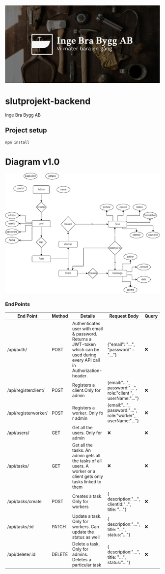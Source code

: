 ![poster](./poster.png)
# slutprojekt-backend
Inge Bra Bygg AB
## Project setup
```
npm install
```
# Diagram v1.0
![diagram](./Backend-slutprojekt-white.png)

### EndPoints

| End Point | Method | Details | Request Body | Query
| ------ | ------ | ------ | ------ | ------ |
| /api/auth/ | POST | Authenticates user with email & password. Returns a JWT-token which can be used during every API call in Authorization-header. | {"email": "...", "password" : "..."} | ❌ |
| /api/registerclient/ | POST | Registers a client.Only for admin | {email:"...", password:"...", role:"client	", userName:"..."} |  ❌ |
| /api/registerworker/ | POST | Registers a worker. Only fo r admin |{email:"...", password:"...", role:"worker", userName:"..."}  |  ❌ |
| /api/users/ | GET | Get all the users. Only for admin | ❌ |  ❌ |
| /api/tasks/ | GET | Get all the tasks. An admin gets all the tasks of all users. A worker or a client gets only tasks linked to them | ❌ |  ❌ |
| /api/tasks/create | POST | Creates a task. Only for workers | { description:"...", clientId:"..", title: "..."} |  ❌ |
| /api/tasks/:id | PATCH | Update a task. Only for workers. Can update the status as well | { description:"...", title: "...", status:"..."}|  ❌ |
| /api/delete/:id | DELETE | Delete a task. Only for admins. Deletes a particular task | { description:"...", title: "...", status:"..."}|  ❌ |

